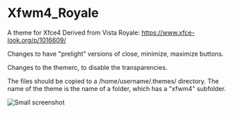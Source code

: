 # Xfwm4_Royale
A theme for Xfce4
Derived from Vista Royale: https://www.xfce-look.org/p/1016609/

Changes to have "prelight" versions of close, minimize, maximize buttons.

Changes to the themerc, to disable the transparencies.

The files should be copied to a /home/username/.themes/ directory. The name of the theme is the name of a folder, which has a "xfwm4" subfolder.

![Small screenshot](https://github.com/cocofifi/Xfwm4_Royale/blob/master/screenshot_vistaroyale.png)

